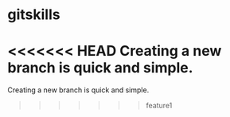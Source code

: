# gitskills
<<<<<<< HEAD
Creating a new branch is quick and simple.
=======
Creating a new branch is quick and simple.
>>>>>>> feature1
